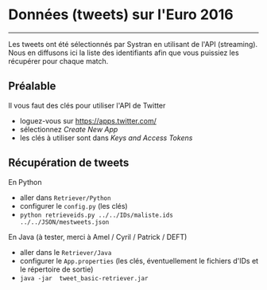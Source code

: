 # Données (tweets) sur l'Euro 2016
----------------------------------

Les tweets ont été sélectionnés par Systran en utilisant de l'API (streaming). Nous en diffusons ici la liste des identifiants afin que vous puissiez les récupérer pour chaque match.

## Préalable

Il vous faut des clés pour utiliser l'API de Twitter
- loguez-vous sur https://apps.twitter.com/
- sélectionnez *Create New App*
- les clés à utiliser sont dans *Keys and Access Tokens*

## Récupération de tweets

En Python
- aller dans `Retriever/Python`
- configurer le `config.py` (les clés)
- `python retrieveids.py ../../IDs/maliste.ids ../../JSON/mestweets.json`

En Java (à tester,  merci à Amel / Cyril / Patrick / DEFT)
- aller dans le `Retriever/Java`
- configurer le `App.properties` (les clés, éventuellement le fichiers d'IDs et le répertoire de sortie)
- `java -jar  tweet_basic-retriever.jar`
